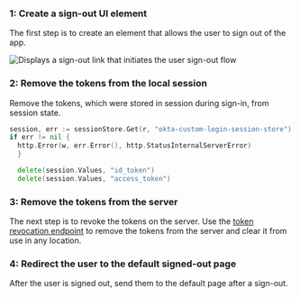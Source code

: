 ### 1: Create a sign-out UI element

The first step is to create an element that allows the user to sign out of the app.

<div class="common-image-format">

![Displays a sign-out link that initiates the user sign-out flow](/img/oie-embedded-sdk/oie-embedded-sdk-go-use-case-simple-sign-out-link.png)

</div>

### 2: Remove the tokens from the local session

Remove the tokens, which were stored in session during sign-in, from session state.

```go
session, err := sessionStore.Get(r, "okta-custom-login-session-store")
if err != nil {
  http.Error(w, err.Error(), http.StatusInternalServerError)
  }

  delete(session.Values, "id_token")
  delete(session.Values, "access_token")

```

### 3: Remove the tokens from the server

The next step is to revoke the tokens on the server. Use the
[token revocation endpoint](/docs/guides/revoke-tokens/main/#revoke-an-access-token-or-a-refresh-token)
to remove the tokens from the server and clear it from use in any location.

<!-- The goland SDK and sample app do not have code to revoke a token. It's a bug and a JIRA ticket
has been opened. In the meantime, a reference to manually revoke the token using the endpoints is used. -->

### 4: Redirect the user to the default signed-out page

After the user is signed out, send them to the default page after a sign-out.
